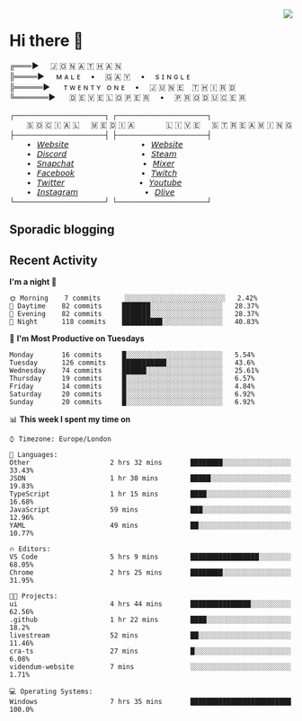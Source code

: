 <img align="right" href="https://spotify-github-profile.vercel.app/api/view?uid=21xc6lko2t6sn466piiwtnhuq&redirect=true" src="https://spotify-github-profile.vercel.app/api/view?uid=21xc6lko2t6sn466piiwtnhuq&cover_image=true">

# Hi there 👋

╔═══►⠀⠀🇯 🇴 🇳 🇦 🇹 🇭 🇦 🇳\
╠════►⠀⠀ᴍ ᴀ ʟ ᴇ ⠀ • ⠀ 🇬 🇦 🇾 ⠀ • ⠀ s ɪ ɴ ɢ ʟ ᴇ\
╠═════►⠀⠀ ᴛ ᴡ ᴇ ɴ ᴛ ʏ⠀ᴏ ɴ ᴇ ⠀ • ⠀ 🇯 🇺 🇳 🇪 ⠀🇹 🇭 🇮 🇷 🇩\
╚══════►⠀⠀ 🇩 🇪 🇻 🇪 🇱 🇴 🇵 🇪 🇷 ⠀ • ⠀ 🇵 🇷 🇴 🇩 🇺 🇨 🇪 🇷

┌────────────────┐ ┌────────────────┐\
⠀⠀⠀🇸 🇴 🇨 🇮 🇦 🇱⠀⠀🇲 🇪 🇩 🇮 🇦⠀⠀⠀ ⠀⠀🇱 🇮 🇻 🇪⠀⠀🇸 🇹 🇷 🇪 🇦 🇲 🇮 🇳 🇬\
├────────────────┤ ├────────────────┤\
⠀⠀⠀•⠀[𝘞𝘦𝘣𝘴𝘪𝘵𝘦](https://tgtgamer.live/) ⠀⠀⠀ ⠀⠀⠀ ⠀⠀⠀ ⠀⠀•⠀[𝘞𝘦𝘣𝘴𝘪𝘵𝘦](https://tgtgamer.live/)\
⠀⠀⠀•⠀[𝘋𝘪𝘴𝘤𝘰𝘳𝘥](https://discord.com/invite/P5DwgzN) ⠀⠀⠀ ⠀⠀⠀ ⠀⠀⠀ ⠀⠀ •⠀[𝘚𝘵𝘦𝘢𝘮](https://steamcommunity.com/broadcast/watch/76561198043223313)\
⠀⠀⠀•⠀[𝘚𝘯𝘢𝘱𝘤𝘩𝘢𝘵](https://snapchat.com/add/tgtgamer) ⠀⠀⠀ ⠀⠀⠀ ⠀⠀⠀ ⠀ •⠀[𝘔𝘪𝘹𝘦𝘳](https://mixer.com/tgtgamer)\
⠀⠀⠀•⠀[𝘍𝘢𝘤𝘦𝘣𝘰𝘰𝘬](https://fb.me/jonathan.stevens.144) ⠀⠀⠀ ⠀⠀⠀ ⠀⠀⠀ ⠀•⠀[𝘛𝘸𝘪𝘵𝘤𝘩](https://www.twitch.tv/tgtgamer)\
⠀⠀⠀•⠀[𝘛𝘸𝘪𝘵𝘵𝘦𝘳](https://twitter.com/tgtgamer) ⠀⠀⠀ ⠀⠀⠀ ⠀⠀⠀ ⠀⠀ •⠀[𝘠𝘰𝘶𝘵𝘶𝘣𝘦](https://www.youtube.com/channel/UCmMsdBHE1inAoY72o2ZuEqg/live)\
⠀⠀⠀•⠀[𝘐𝘯𝘴𝘵𝘢𝘨𝘳𝘢𝘮](https://www.instagram.com/tgtgamer) ⠀⠀⠀ ⠀⠀⠀ ⠀⠀⠀ ⠀•⠀[𝘋𝘭𝘪𝘷𝘦](https://dlive.tv/TGTGamer)\
└────────────────┘ └────────────────┘

## Sporadic blogging

<!-- BLOG-POST-LIST:START -->
<!-- BLOG-POST-LIST:END -->

## Recent Activity

<!--START_SECTION:activity-->
<!--end_SECTION:activity-->

<!--START_SECTION:waka-->
**I'm a night 🦉** 

```text
🌞 Morning    7 commits      ░░░░░░░░░░░░░░░░░░░░░░░░░   2.42% 
🌆 Daytime    82 commits     ███████░░░░░░░░░░░░░░░░░░   28.37% 
🌃 Evening    82 commits     ███████░░░░░░░░░░░░░░░░░░   28.37% 
🌙 Night      118 commits    ██████████░░░░░░░░░░░░░░░   40.83%

```
📅 **I'm Most Productive on Tuesdays** 

```text
Monday       16 commits     █░░░░░░░░░░░░░░░░░░░░░░░░   5.54% 
Tuesday      126 commits    ███████████░░░░░░░░░░░░░░   43.6% 
Wednesday    74 commits     ██████░░░░░░░░░░░░░░░░░░░   25.61% 
Thursday     19 commits     █░░░░░░░░░░░░░░░░░░░░░░░░   6.57% 
Friday       14 commits     █░░░░░░░░░░░░░░░░░░░░░░░░   4.84% 
Saturday     20 commits     █░░░░░░░░░░░░░░░░░░░░░░░░   6.92% 
Sunday       20 commits     █░░░░░░░░░░░░░░░░░░░░░░░░   6.92%

```


📊 **This week I spent my time on** 

```text
⌚︎ Timezone: Europe/London

💬 Languages: 
Other                    2 hrs 32 mins       ████████░░░░░░░░░░░░░░░░░   33.43% 
JSON                     1 hr 30 mins        █████░░░░░░░░░░░░░░░░░░░░   19.83% 
TypeScript               1 hr 15 mins        ████░░░░░░░░░░░░░░░░░░░░░   16.68% 
JavaScript               59 mins             ███░░░░░░░░░░░░░░░░░░░░░░   12.96% 
YAML                     49 mins             ██░░░░░░░░░░░░░░░░░░░░░░░   10.77%

🔥 Editors: 
VS Code                  5 hrs 9 mins        █████████████████░░░░░░░░   68.05% 
Chrome                   2 hrs 25 mins       ████████░░░░░░░░░░░░░░░░░   31.95%

🐱‍💻 Projects: 
ui                       4 hrs 44 mins       ███████████████░░░░░░░░░░   62.56% 
.github                  1 hr 22 mins        ████░░░░░░░░░░░░░░░░░░░░░   18.2% 
livestream               52 mins             ██░░░░░░░░░░░░░░░░░░░░░░░   11.46% 
cra-ts                   27 mins             █░░░░░░░░░░░░░░░░░░░░░░░░   6.08% 
videndum-website         7 mins              ░░░░░░░░░░░░░░░░░░░░░░░░░   1.71%

💻 Operating Systems: 
Windows                  7 hrs 35 mins       █████████████████████████   100.0%

```


<!--END_SECTION:waka-->
